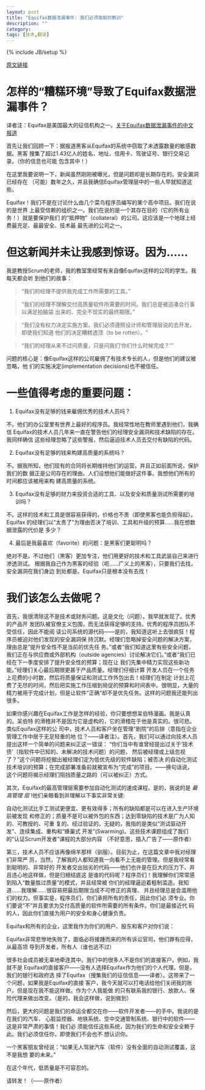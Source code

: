 ```yaml
---
layout: post
title: "Equifax数据泄漏事件: 我们必须吸取的教训"
description: ""
category:
tags: [技术,翻译]
---
```


{% include JB/setup %}

[原文链接](http://www.agileadvice.com/2017/09/08/agilemanagement/equifax-data-breach-lessons/)

# 怎样的“糟糕环境”导致了Equifax数据泄漏事件？

译者注：Equifax是美国最大的征信机构之一。[关于Equifax数据泄漏事件的中文报道](http://gold.hexun.com/2017-09-12/190828510.html)

首先让我们回顾一下：据报道黑客从Equifax的系统中窃取了未透露数量的敏感数据。黑客
搜集了超过1.43亿人的姓名、地址、信用卡、驾驶证号、银行交易记录。（你的信息也可能
包含其中！）

在这里我要说明一下，新闻虽然刚刚被曝光，但是问题却是长期存在的。安全漏洞已经存在
（可能）数年之久，并且我确信Equifax管理层中的一些人早就知道这些。

Equifax！我们不是在讨论什么由几个菜鸟程序员编写的某个高中项目。我们在说的是世界
上最受信赖的组织之一。我们在说的是一个其存在目的（它的所有业务！）就是要保护我们
的“抵押物”（collateral）的公司。这应该是一个地球上经费最充足、最最安全、技术最
最先进的公司之一。

# 但这新闻并未让我感到惊讶。因为……

我是教授Scrum的老师，我的教室里经常有来自像Equifax这样的公司的学生。我每天都会听
到他们的故事：

> “我们的经理不提供我完成工作所需要的工具。”

> “我们的经理不理解交付高质量软件所需要的时间。我们总是被迫凑合行事以满足拍脑袋
> 出来的、完全不现实的最终期限。”

> “我们没有权力决定实施方案。我们必须遵照设计师和管理层说的去开发，即使我们知道
> 他们的决定糟糕透顶（to be rotten）。"

> “我们的经理从来不过问质量，只是问我们‘你们什么时候完成？’”

问题的核心是：像Equifax这样的公司雇佣了有技术专长的人，但是他们的建议被忽略，他
们的实施决定(implementation decisions)也不被信任。

# 一些值得考虑的重要问题：

1. Equifax没有足够的钱来雇佣优秀的技术人员吗？

不。他们的办公室里有世界上最好的程序员。我经常性地在教师里遇到他们，我确信
Equifax的技术人员几年来一直在警告他们的经理安全漏洞和技术缺陷的存在。我同样确信
这些经理忽略了这些警报，然后逼迫技术人员去交付有缺陷的代码。

2. Equifax没有足够的钱来构建高质量的系统吗？

不。据我所知，他们现有的合同将长期维持他们的运营。并且正如前面所说，保护我们的数
据正是公司存在的理由。人们设想他们能做好这件事。我想他们所有的时间都应该被用来构
建高质量的系统。

3. Equifax没有足够的财力来投资合适的工具、以及安全和质量测试所需要的培训吗？

不。这样的技术和工具是很容易获得的，价格也不贵（即使黑客也能负担得起）。Equifax
的经理们以“太贵了”为理由否决了培训、工具和升级的预算……我在想数据泄露的代价是
多少？

4. 最后是我最喜欢（favorite）的问题：是黑客们更聪明吗？

绝对不是。不过他们（黑客）更加专注，他们用更好的技术和工具武装自己来进行渗透测试。
根据我自己作为黑客的经验（呃……广义上的黑客），只要我们去找，安全漏洞在我们身边
到处都是。Equifax只是根本没有去找！

# 我们该怎么去做呢？

首先，我很清除这不是技术或财务问题。这是文化（问题）。我早就发现了。优秀的产品开
发团队被官僚主义包围，而无法获得足够的支持。优秀的程序员团队不受信任，因此不能阅
读公司系统的源代码——是的，我知道这听上去很疯狂！程序员被迫对他们发现的安全漏洞保
持沉默。经理们忽略掉安全问题的解决方案，理由总是“提升安全性不是当前的优先任
务。”或者“我们知道这里有些安全问题，我们正在与供应商或外部机构（outside
agencies）讨论解决它们。”或者“我们已经在下一季度安排了提升安全性的预算；现在让
我们先集中精力实现这些新功能。”经理们关心最后期限更甚于产品质量。经理们仔细计算
开发人员在一个任务上花费的小时数，然后将质量保证和测试工作外包出去！经理们在制定
计划上花费了无尽的时间，然后把实施工作压缩到局促的预算和时间表中。很明显，大量的
精力被用于完成计划，但是让软件“正确”却不是优先任务。这样的问题我还能列出很多。

如果你感兴趣在Equifax工作是怎样的经验，你只要想想呆伯特漫画。我是认真的。呆伯特
的滑稽并不是因为它是虚构的，它的滑稽在于他是真实的。很可悲。类似Equifax这样的公
司中，技术人员和客户坐在管理“剧院”的后排（意指在企业管理工作中居于无足轻重的地
位？——译者注）。首先，我们可以通过向技术人员提出这样一个简单的问题来纠正这一错误：
“你们当中有谁曾经提出过关于‘技术债’（指软件中已知的、未解决的技术问题）的问题，
然后被经理或上级忽视了？”这个问题将挖掘出被经理们定为低优先级的软件缺陷；被否决
的自动化测试技术培训的预算；在完成部署准备前就被宣布为“完成”的项目。——换句话说，
这个问题将揭示经理们阻挡质量之路的（可以被纠正）方式。

其次，Equifax的最高管理层需要参加自动化测试的速成课程。是的，我说的是 *最高管理
层* !他们亲眼看到并理解以下事实非常关键:

自动化测试比手工测试更便宜、更有效得多；所有的缺陷都是可以在进入生产环境前被发现
和修正的；质量不是可以被外包的东西；达到零缺陷的技术是广为人知的、可教授的、可重
复的、经过验证的。无疑的，我指的是类似“测试驱动开发”、连续集成、重构和“蜂巢式
开发”(Swarming)。这些技术课题组成了我们的“认证Scrum开发者”课程的大部分内容
（不好意思，插入广告了——原作者）

第三，技术人员不应该再像绵羊那样（驯服）。目前为止，在这篇文章中我对经理们非常严
厉，当然，了解我的人都知道我一向看不上无能的管理。但是我经常看到聪明的、非常好的
开发者交出拙劣的代码——他们也许是在巨大的压力下、并且违心地这样做，但是归根结底这
是谁的代码呢？程序员们！我理解你们常常感到陷入“数量胜过质量”的模式，并且经常被
你们的经理逼迫着粗制滥造。我知道……我理解……很容易把最后期限当成不可修正的真理、
并且经理总是会滥用他们的权力。但事实是，程序员们，你们承担所有的责任，因此你们必
须专业。你们要说“不”并且要求为交付高质量的软件所需要的所有条件。你们是最接近代
码的人，因此你们直接为用户的安全和身心健康负责。

Equifax和所有的企业，这里我作为你们的用户、股东和客户对你们说：

Equifax非常悲惨地失败了，面临必将接踵而来的所有诉讼官司，他们罪有应得，从最高领
导到开发者，所有人（谁也逃不过）

很多社会成员被无辜地牵连其中。我们中的很多人不是你们的直接客户。例如，我就不是
Equifax的直接客户——没有人选择Equifax作为他们的个人代理。但是，我们的银行和政府选
择了Equifax（搜集我们的征信信息——译者）。这带来了一个问题，如果我是Equifax的直接
客户，我今天就可以打电话给他们关闭我的账户。但是现在我不能这样做。作为个人我能做
的只有联系我的银行、放款人、保险代理来做出改变。（是的，我会这样做，说到做到）

然后，更大的问题是我们的命运全都交在你——软件开发者——的手中。我说的是在我们的汽车、
心脏监控器、地铁系统、空中交通管制系统、银行中的软件——这是非常严肃的事情！我们必
须能信任这些系统，因为我们的生命和安全全赖于此。我们必须信任你，即使我们不会也不
想认识你。

一个黑客朋友曾经说：“如果无人驾驶汽车（软件）没有全面的自动测试覆盖，这不是我想
要的未来。”

在这个年代，低质量是不可容忍的。

请转发！（——原作者）

